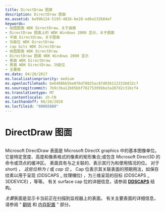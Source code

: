 ```yaml
---
title: DirectDraw 图面
description: DirectDraw 图面
ms.assetid: be99b124-5193-4826-be28-ed6a132b84af
keywords:
- 绘图图面 WDK DirectDraw，关于曲面
- DirectDraw 图面上的 WDK Windows 2000 显示，关于图面
- 平面 DirectDraw，关于图面
- 功能位 WDK DirectDraw
- cap bits WDK DirectDraw
- 绘图图面 WDK DirectDraw
- DirectDraw 图面 WDK Windows 2000 显示
- 表面 WDK DirectDraw
- 表面 WDK DirectDraw，功能位
- 主要面
ms.date: 04/20/2017
ms.localizationpriority: medium
ms.openlocfilehash: be6408bb5be076d78025ac87d0361123326832c7
ms.sourcegitcommit: 7b9c3ba12b05bbf78275395bbe3a287d2c31bcf4
ms.translationtype: MT
ms.contentlocale: zh-CN
ms.lasthandoff: 08/28/2020
ms.locfileid: "89065888"
---
```

# <a name="directdraw-surfaces"></a>DirectDraw 图面


## <span id="ddk_directdraw_surfaces_gg"></span><span id="DDK_DIRECTDRAW_SURFACES_GG"></span>


Microsoft DirectDraw 表面是 Microsoft DirectX graphics 中的基本图像单位。 它是特定宽度、高度和像素格式的像素的矩形集合;或包含 Microsoft Direct3D 的命令或顶点的缓冲区。 表面具有与之关联的、表示其行为和使用情况的位。 对于 short) ， *这些位称为 (* 或 *cap 位* 。 Cap 位表示其关联表面的预期用法，如保存纹素以用于呈现 (DDSCAPS \_ 纹理帽位) ，为三维呈现的目标 (DDSCAPS \_ 3DDEVICE) ，等等。 有关 surface cap 位的详细信息，请参阅 [**DDSCAPS**](/previous-versions/windows/hardware/drivers/ff550286(v=vs.85)) 结构。

*主要*表面是显示卡当前正在扫描到监视器上的表面。 有关主要表面的详细信息，请参阅 " [翻转](flipping.md) 和 [内存配置](memory-configurations.md) " 部分。

 

